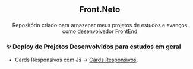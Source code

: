 ## <p align="center">Front.Neto</p>

<p align="center">
Repositório criado para arnazenar meus projetos de estudos e avanços como desenvolvedor FrontEnd


### ✨ Deploy de Projetos Desenvolvidos para estudos em geral
  - Cards Responsivos com Js -> [Cards Responsivos](https://cards-rho-tawny.vercel.app/).
 
